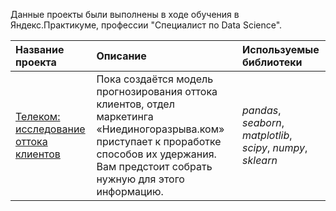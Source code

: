 Данные проекты были выполнены в ходе обучения в Яндекс.Практикуме, профессии "Специалист по Data Science".

| Название проекта | Описание | Используемые библиотеки | 
| :---------------------- | :---------------------- | :---------------------- |
| [Телеком: исследование оттока клиентов](telecom.ipynb) |Пока создаётся модель прогнозирования оттока клиентов, отдел маркетинга «Ниединогоразрыва.ком» приступает к проработке способов их удержания. Вам предстоит собрать нужную для этого информацию.| *pandas*, *seaborn*, *matplotlib*, *scipy*, *numpy*, *sklearn*|
